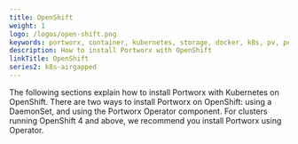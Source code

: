 ```yaml
---
title: OpenShift
weight: 1
logo: /logos/open-shift.png
keywords: portworx, container, kubernetes, storage, docker, k8s, pv, persistent disk, openshift
description: How to install Portworx with OpenShift
linkTitle: OpenShift
series2: k8s-airgapped
---
```


The following sections explain how to install Portworx with Kubernetes on OpenShift. There are two ways to
install Portworx on OpenShift: using a DaemonSet, and using the Portworx Operator component. For clusters running OpenShift 4 and above, we recommend you install Portworx using Operator.
